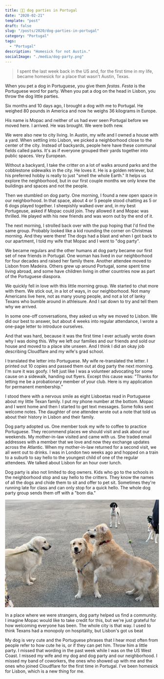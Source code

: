 ```yaml
---
title: 🐶🥳 dog parties in Portugal
date: "2020-02-21"
template: "post"
draft: false
slug: "/posts/2020/dog-parties-in-portugal"
category: "Portugal"
tags:
  - "Portugal"
description: "Homesick for not Austin."
socialImage: "./media/dog-party.png"
---
```


> I spent the last week back in the US and, for the first time in my life, became homesick for a place that wasn't Austin, Texas.

When you pet a dog in Portuguese, you give them *festas*. *Festa* is the Portuguese word for party. When you pat a dog on the head in Lisbon, you throw the dog little parties.

Six months and 10 days ago, I brought a dog with me to Portugal. He weighed 80 pounds in America and now he weighs 36 kilograms in Europe.

His name is Mopac and neither of us had ever seen Portugal before we moved here. I arrived. He was brought. We were both new.

We were also new to city living. In Austin, my wife and I owned a house with a yard. When settling into Lisbon, we picked a neighborhood close to the center of the city. Instead of backyards, people here have these communal fields called parks. It's as if everyone grouped their yards together into public spaces. Very European.

Without a backyard, I take the critter on a lot of walks around parks and the cobblestone sidewalks in the city. He loves it. He is a golden retriever, but his preferred hobby is really to just "smell the whole Earth." It helps us explore the neighborhood, but in our first couple months we only knew the buildings and spaces and not the people.

Then we stumbled on dog party. One morning, I found a new open space in our neighborhood. In that space, about 4 or 5 people stood chatting as 5 or 6 dogs played together. I sheepishly walked over and, in my best Portugeuse, asked if Mopac could join. They allowed it and Mopac was thrilled. He played with his new friends and was worn out by the end of it.

The next morning, I strolled back over with the pup hoping that I'd find the same group. Probably looked like a kid rounding the corner on Christmas morning. And they were there! The dogs had a blast and when I got back to our apartment, I told my wife that Mopac and I went to "dog party".

We became regulars and the other humans at dog party became our first set of new friends in Portugal. One woman has lived in our neighborhood for four decades and raised her family there. Another attendee moved to Lisbon from Madeira. Others grew up around Portugal, some spent time living abroad, and some have children living in other countries now as part of the Portuguese diaspora.

We quickly fell in love with this little morning group. We started to chat more with them. We stick out, in a lot of ways, in our neighborhood. Not many Americans live here, not as many young people, and not a lot of lanky Texans who bumble around in athleisure. And I sat down to try and tell them why we arrived.

In some one-off conversations, they asked us why we moved to Lisbon. We did our best to answer, but about 4 weeks into regular attendance, I wrote a one-page letter to introduce ourselves.

And that was hard, because it was the first time I ever actually wrote down why I was doing this. Why we left our families and our friends and sold our house and moved to a place site unseen. And I think I did an okay job describing Cloudflare and my wife's grad school.

I translated the letter into Portuguese. My wife re-translated the letter. I printed out 10 copies and passed them out at dog party the next morning. I'm sure it was goofy. I felt just like I was a volunteer advocating for some cause on a sidewalk, handing out flyers. Except this cause was: "Thanks for letting me be a probationary member of your club. Here is my application for permanent membership."

I stood there with a nervous smile as eight Lisboetas read in Portuguese about my little Texan family. I put my phone number at the bottom. Mopac and I went home and then I started to get text messages. Some folks sent welcome notes. The daughter of one attendee wrote out a note that told us about their history in Lisbon and their family.

Dog party adopted us. One member took my wife to coffee to practice Portuguese. They recommend places we should visit and ask about our weekends. My mother-in-law visited and came with us. She traded email addresses with a member that we love and now they exchange updates across the Atlantic. When my mother-in-law returned for a second visit, we all went out to drinks. I was in London two weeks ago and hopped on a train to a suburb to say hello to the youngest child of one of the regular attendees. We talked about Lisbon for an hour over lunch.

Dog party is also not limited to dog owners. Kids who go to the schools in the neighborhood stop and say hello to the critters. They know the names of all the dogs and chide them to sit and offer to pet sit. Sometimes they're running late for class and can only stop for a quick hello. The whole dog party group sends them off with a "bom dia."

![Dog Party](./media/dog-party.png)

In a place where we were strangers, dog party helped us find a community. I imagine Mopac would like to take credit for this, but we're just grateful for how welcoming everyone has been. The whole city is that way. I used to think Texans had a monopoly on hospitality, but Lisbon's got us beat

My dog is very cute and the Portuguese phrases that I hear most often from people refer to how cute he is, or if they can pet him. Throw him a little party. I missed that wording in the past week while I was on the US West Coast. I missed my wife and my dog and dog party and our neighborhood. I missed my band of coworkers, the ones who showed up with me and the ones who joined Cloudflare for the first time in Portugal. I've been homesick for Lisbon, which is a new thing for me.